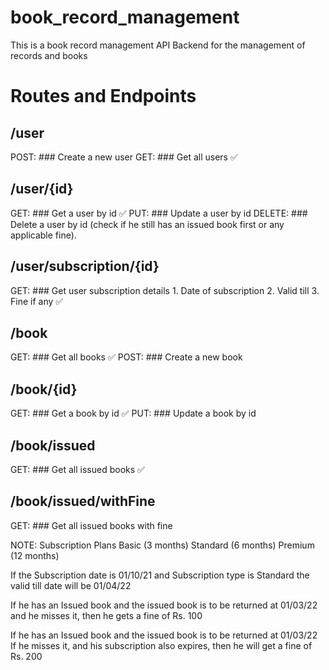 # book_record_management

This is a book record management API Backend for the management of records and books

# Routes and Endpoints

## /user

POST: ### Create a new user
GET: ### Get all users ✅

## /user/{id}

GET: ### Get a user by id ✅
PUT: ### Update a user by id
DELETE: ### Delete a user by id (check if he still has an issued book first or any applicable fine).

## /user/subscription/{id}

GET: ### Get user subscription details 1. Date of subscription 2. Valid till 3. Fine if any ✅

## /book

GET: ### Get all books ✅
POST: ### Create a new book

## /book/{id}

GET: ### Get a book by id ✅
PUT: ### Update a book by id

## /book/issued

GET: ### Get all issued books ✅

## /book/issued/withFine

GET: ### Get all issued books with fine

NOTE:
Subscription Plans
Basic (3 months)
Standard (6 months)
Premium (12 months)

If the Subscription date is 01/10/21
and Subscription type is Standard
the valid till date will be 01/04/22

If he has an Issued book and the issued book is to be returned at 01/03/22
and he misses it, then he gets a fine of Rs. 100

If he has an Issued book and the issued book is to be returned at 01/03/22
If he misses it, and his subscription also expires, then he will get a fine of Rs. 200
